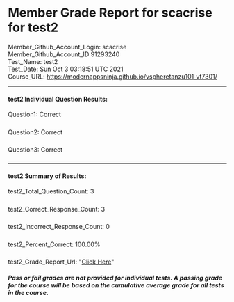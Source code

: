 # Member Grade Report for scacrise for test2  
   
Member_Github_Account_Login: scacrise  
Member_Github_Account_ID 91293240  
Test_Name: test2  
Test_Date: Sun Oct  3 03:18:51 UTC 2021  
Course_URL: https://modernappsninja.github.io/vspheretanzu101_vt7301/  
   
---  
#### test2 Individual Question Results:  
Question1: Correct  
#####  
Question2: Correct  
#####  
Question3: Correct  
#####  
---  
#### test2 Summary of Results:  
test2_Total_Question_Count: 3  
#####  
test2_Correct_Response_Count: 3  
#####  
test2_Incorrect_Response_Count: 0  
#####  
test2_Percent_Correct: 100.00%  
#####  
test2_Grade_Report_Url: "[Click Here](https://github.com/modernappsninjas/scacrise/blob/main/static/userdata/courses/vspheretanzu101_vt7301/grade_report.pr1336.test2.md)"
##### Pass or fail grades are not provided for individual tests. A passing grade for the course will be based on the cumulative average grade for all tests in the course.  
